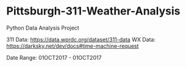 # Pittsburgh-311-Weather-Analysis
Python Data Analysis Project


311 Data: https://data.wprdc.org/dataset/311-data
WX Data: https://darksky.net/dev/docs#time-machine-request

Date Range: 01OCT2017 - 01OCT2017


